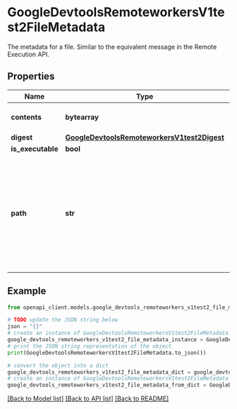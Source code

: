 # GoogleDevtoolsRemoteworkersV1test2FileMetadata

The metadata for a file. Similar to the equivalent message in the Remote Execution API.

## Properties

Name | Type | Description | Notes
------------ | ------------- | ------------- | -------------
**contents** | **bytearray** | If the file is small enough, its contents may also or alternatively be listed here. | [optional] 
**digest** | [**GoogleDevtoolsRemoteworkersV1test2Digest**](GoogleDevtoolsRemoteworkersV1test2Digest.md) |  | [optional] 
**is_executable** | **bool** | Properties of the file | [optional] 
**path** | **str** | The path of this file. If this message is part of the CommandOutputs.outputs fields, the path is relative to the execution root and must correspond to an entry in CommandTask.outputs.files. If this message is part of a Directory message, then the path is relative to the root of that directory. All paths MUST be delimited by forward slashes. | [optional] 

## Example

```python
from openapi_client.models.google_devtools_remoteworkers_v1test2_file_metadata import GoogleDevtoolsRemoteworkersV1test2FileMetadata

# TODO update the JSON string below
json = "{}"
# create an instance of GoogleDevtoolsRemoteworkersV1test2FileMetadata from a JSON string
google_devtools_remoteworkers_v1test2_file_metadata_instance = GoogleDevtoolsRemoteworkersV1test2FileMetadata.from_json(json)
# print the JSON string representation of the object
print(GoogleDevtoolsRemoteworkersV1test2FileMetadata.to_json())

# convert the object into a dict
google_devtools_remoteworkers_v1test2_file_metadata_dict = google_devtools_remoteworkers_v1test2_file_metadata_instance.to_dict()
# create an instance of GoogleDevtoolsRemoteworkersV1test2FileMetadata from a dict
google_devtools_remoteworkers_v1test2_file_metadata_from_dict = GoogleDevtoolsRemoteworkersV1test2FileMetadata.from_dict(google_devtools_remoteworkers_v1test2_file_metadata_dict)
```
[[Back to Model list]](../README.md#documentation-for-models) [[Back to API list]](../README.md#documentation-for-api-endpoints) [[Back to README]](../README.md)


